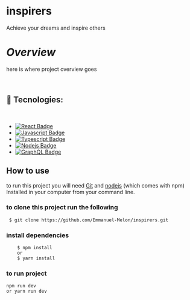 # inspirers
Achieve your dreams and inspire others

# *Overview*
here is where project overview goes

</br >

## 🚀 **Tecnologies:**
</br >

- [![React Badge](https://img.shields.io/badge/-React-61DBFB?style=for-the-badge&labelColor=black&logo=react&logoColor=61DBFB)](#) 
- [![Javascript Badge](https://img.shields.io/badge/-Javascript-F0DB4F?style=for-the-badge&labelColor=black&logo=javascript&logoColor=F0DB4F)](#) 
- [![Typescript Badge](https://img.shields.io/badge/-Typescript-007acc?style=for-the-badge&labelColor=black&logo=typescript&logoColor=007acc)](#) 
- [![Nodejs Badge](https://img.shields.io/badge/-Nodejs-3C873A?style=for-the-badge&labelColor=black&logo=node.js&logoColor=3C873A)](#) 
- [![GraphQL Badge](https://img.shields.io/badge/-GraphQl-e535ab?style=for-the-badge&labelColor=black&logo=node.js&logoColor=e535ab)](#)

## **How to use**
to run this project you will need [Git]() and [nodejs](https://www.nodejs.org) (which comes with npm) Installed in your computer from your command line.

### to clone this project run the following
```
 $ git clone https://github.com/Emmanuel-Melon/inspirers.git
```

### install dependencies
```
    $ npm install
    or
    $ yarn install
```

### to run project

```
npm run dev
or yarn run dev

```
